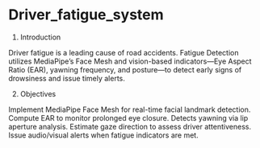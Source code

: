 # Driver_fatigue_system 
1. Introduction
   
Driver fatigue is a leading cause of road accidents. Fatigue Detection utilizes
MediaPipe’s Face Mesh and vision-based indicators—Eye Aspect Ratio (EAR), yawning
frequency, and posture—to detect early signs of drowsiness and issue timely alerts.

2. Objectives

  Implement MediaPipe Face Mesh for real-time facial landmark detection.
  Compute EAR to monitor prolonged eye closure.
  Detects yawning via lip aperture analysis.
  Estimate gaze direction to assess driver attentiveness.
  Issue audio/visual alerts when fatigue indicators are met.
